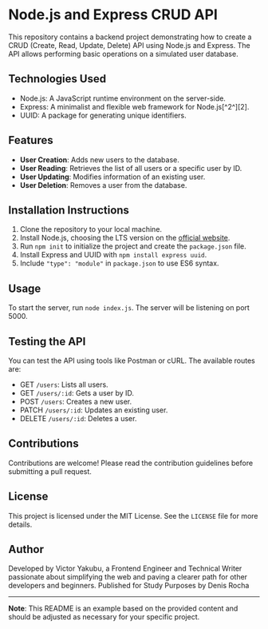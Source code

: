 # Node.js and Express CRUD API

This repository contains a backend project demonstrating how to create a CRUD (Create, Read, Update, Delete) API using Node.js and Express. The API allows performing basic operations on a simulated user database.

## Technologies Used

- Node.js: A JavaScript runtime environment on the server-side.
- Express: A minimalist and flexible web framework for Node.js[^2^][2].
- UUID: A package for generating unique identifiers.

## Features

- **User Creation**: Adds new users to the database.
- **User Reading**: Retrieves the list of all users or a specific user by ID.
- **User Updating**: Modifies information of an existing user.
- **User Deletion**: Removes a user from the database.

## Installation Instructions

1. Clone the repository to your local machine.
2. Install Node.js, choosing the LTS version on the [official website](https://nodejs.org/).
3. Run `npm init` to initialize the project and create the `package.json` file.
4. Install Express and UUID with `npm install express uuid`.
5. Include `"type": "module"` in `package.json` to use ES6 syntax.

## Usage

To start the server, run `node index.js`. The server will be listening on port 5000.

## Testing the API

You can test the API using tools like Postman or cURL. The available routes are:

- GET `/users`: Lists all users.
- GET `/users/:id`: Gets a user by ID.
- POST `/users`: Creates a new user.
- PATCH `/users/:id`: Updates an existing user.
- DELETE `/users/:id`: Deletes a user.

## Contributions

Contributions are welcome! Please read the contribution guidelines before submitting a pull request.

## License

This project is licensed under the MIT License. See the `LICENSE` file for more details.

## Author

Developed by Victor Yakubu, a Frontend Engineer and Technical Writer passionate about simplifying the web and paving a clearer path for other developers and beginners.
Published for Study Purposes by Denis Rocha

---

**Note**: This README is an example based on the provided content and should be adjusted as necessary for your specific project.
